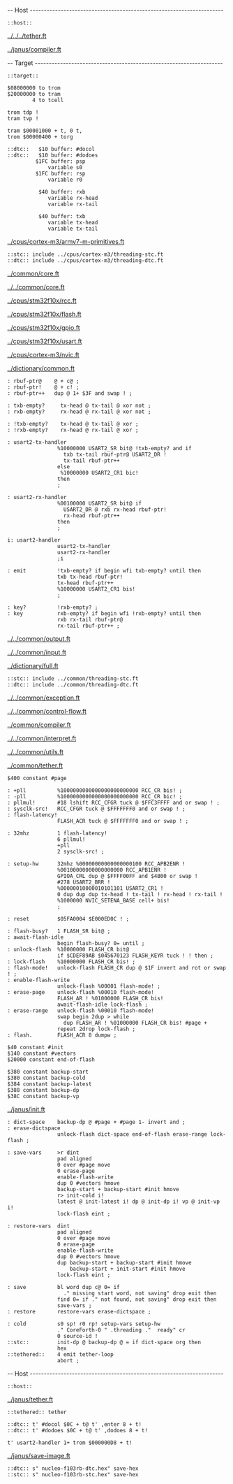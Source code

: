 -- Host ---------------------------------------------------------------------

    ::host::

[../../../tether.ft](../../../tether.ft.md)

[../janus/compiler.ft](../janus/compiler.ft.md)


-- Target -------------------------------------------------------------------

    ::target::

    $08000000 to trom
    $20000000 to tram
            4 to tcell

    trom tdp !
    tram tvp !

    tram $00001000 + t, 0 t,
    trom $00000400 + torg

    ::dtc::   $10 buffer: #docol
    ::dtc::   $10 buffer: #dodoes
             $1FC buffer: psp
                 variable s0
             $1FC buffer: rsp
                 variable r0

              $40 buffer: rxb
                 variable rx-head
                 variable rx-tail

              $40 buffer: txb
                 variable tx-head
                 variable tx-tail


[../cpus/cortex-m3/armv7-m-primitives.ft](../cpus/cortex-m3/armv7-m-primitives.ft.md)

    ::stc:: include ../cpus/cortex-m3/threading-stc.ft
    ::dtc:: include ../cpus/cortex-m3/threading-dtc.ft
[../common/core.ft](../common/core.ft.md)

[../../common/core.ft](../../common/core.ft.md)


[../cpus/stm32f10x/rcc.ft](../cpus/stm32f10x/rcc.ft.md)

[../cpus/stm32f10x/flash.ft](../cpus/stm32f10x/flash.ft.md)

[../cpus/stm32f10x/gpio.ft](../cpus/stm32f10x/gpio.ft.md)

[../cpus/stm32f10x/usart.ft](../cpus/stm32f10x/usart.ft.md)

[../cpus/cortex-m3/nvic.ft](../cpus/cortex-m3/nvic.ft.md)

[../dictionary/common.ft](../dictionary/common.ft.md)


    : rbuf-ptr@    @ + c@ ;
    : rbuf-ptr!    @ + c! ;
    : rbuf-ptr++   dup @ 1+ $3F and swap ! ;

    : txb-empty?     tx-head @ tx-tail @ xor not ;
    : rxb-empty?     rx-head @ rx-tail @ xor not ;

    : !txb-empty?    tx-head @ tx-tail @ xor ;
    : !rxb-empty?    rx-head @ rx-tail @ xor ;

    : usart2-tx-handler
                    %10000000 USART2_SR bit@ !txb-empty? and if
                      txb tx-tail rbuf-ptr@ USART2_DR !
                      tx-tail rbuf-ptr++
                    else
                     %10000000 USART2_CR1 bic!
                    then
                    ;

    : usart2-rx-handler
                    %00100000 USART2_SR bit@ if
                      USART2_DR @ rxb rx-head rbuf-ptr!
                      rx-head rbuf-ptr++
                    then
                    ;

    i: usart2-handler
                    usart2-tx-handler
                    usart2-rx-handler
                    ;i

    : emit          !txb-empty? if begin wfi txb-empty? until then
                    txb tx-head rbuf-ptr!
                    tx-head rbuf-ptr++
                    %10000000 USART2_CR1 bis!
                    ;

    : key?          !rxb-empty? ;
    : key           rxb-empty? if begin wfi !rxb-empty? until then
                    rxb rx-tail rbuf-ptr@
                    rx-tail rbuf-ptr++ ;

[../../common/output.ft](../../common/output.ft.md)

[../../common/input.ft](../../common/input.ft.md)

[../dictionary/full.ft](../dictionary/full.ft.md)

    ::stc:: include ../common/threading-stc.ft
    ::dtc:: include ../common/threading-dtc.ft
[../../common/exception.ft](../../common/exception.ft.md)

[../../common/control-flow.ft](../../common/control-flow.ft.md)

[../common/compiler.ft](../common/compiler.ft.md)

[../../common/interpret.ft](../../common/interpret.ft.md)

[../../common/utils.ft](../../common/utils.ft.md)

[../common/tether.ft](../common/tether.ft.md)


    $400 constant #page

    : +pll          %1000000000000000000000000 RCC_CR bis! ;
    : -pll          %1000000000000000000000000 RCC_CR bic! ;
    : pllmul!       #18 lshift RCC_CFGR tuck @ $FFC3FFFF and or swap ! ;
    : sysclk-src!   RCC_CFGR tuck @ $FFFFFFF0 and or swap ! ;
    : flash-latency!
                    FLASH_ACR tuck @ $FFFFFFF0 and or swap ! ;

    : 32mhz         1 flash-latency!
                    6 pllmul!
                    +pll
                    2 sysclk-src! ;

    : setup-hw      32mhz %00000000000000000100 RCC_APB2ENR !
                    %00100000000000000000 RCC_APB1ENR !
                    GPIOA_CRL dup @ $FFFF00FF and $4B00 or swap !
                    #278 USART2_BRR !
                    %00000010000010101101 USART2_CR1 !
                    0 dup dup dup tx-head ! tx-tail ! rx-head ! rx-tail !
                    %1000000 NVIC_SETENA_BASE cell+ bis!
                    ;

    : reset         $05FA0004 $E000ED0C ! ;

    : flash-busy?   1 FLASH_SR bit@ ;
    : await-flash-idle
                    begin flash-busy? 0= until ;
    : unlock-flash  %10000000 FLASH_CR bit@
                    if $CDEF89AB $045670123 FLASH_KEYR tuck ! ! then ;
    : lock-flash    %10000000 FLASH_CR bis! ;
    : flash-mode!   unlock-flash FLASH_CR dup @ $1F invert and rot or swap ! ;
    : enable-flash-write
                    unlock-flash %00001 flash-mode! ;
    : erase-page    unlock-flash %00010 flash-mode!
                    FLASH_AR ! %01000000 FLASH_CR bis!
                    await-flash-idle lock-flash ;
    : erase-range   unlock-flash %00010 flash-mode!
                    swap begin 2dup > while
                      dup FLASH_AR ! %01000000 FLASH_CR bis! #page +
                    repeat 2drop lock-flash ;
    : flash.        FLASH_ACR 8 dumpw ;

    $40 constant #init
    $140 constant #vectors
    $20000 constant end-of-flash

    $380 constant backup-start
    $380 constant backup-cold
    $384 constant backup-latest
    $388 constant backup-dp
    $38C constant backup-vp

[../janus/init.ft](../janus/init.ft.md)


    : dict-space    backup-dp @ #page + #page 1- invert and ;
    : erase-dictspace
                    unlock-flash dict-space end-of-flash erase-range lock-flash ;

    : save-vars     >r dint
                    pad aligned
                    0 over #page move
                    0 erase-page
                    enable-flash-write
                    dup 0 #vectors hmove
                    backup-start + backup-start #init hmove
                    r> init-cold i!
                    latest @ init-latest i! dp @ init-dp i! vp @ init-vp i!
                    lock-flash eint ;

    : restore-vars  dint
                    pad aligned
                    0 over #page move
                    0 erase-page
                    enable-flash-write
                    dup 0 #vectors hmove
                    dup backup-start + backup-start #init hmove
                        backup-start + init-start #init hmove
                    lock-flash eint ;

    : save          bl word dup c@ 0= if
                      ." missing start word, not saving" drop exit then
                    find 0= if ." not found, not saving" drop exit then
                    save-vars ;
    : restore       restore-vars erase-dictspace ;

    : cold          s0 sp! r0 rp! setup-vars setup-hw
                    ." CoreForth-0 " .threading ."  ready" cr
                    0 source-id !
    ::stc::         init-dp @ backup-dp @ = if dict-space org then
                    hex
    ::tethered::    4 emit tether-loop
                    abort ;

-- Host ---------------------------------------------------------------------

    ::host::

[../janus/tether.ft](../janus/tether.ft.md)


    ::tethered:: tether

    ::dtc:: t' #docol $0C + t@ t' ,enter 8 + t!
    ::dtc:: t' #dodoes $0C + t@ t' ,dodoes 8 + t!

    t' usart2-handler 1+ trom $000000D8 + t!

[../janus/save-image.ft](../janus/save-image.ft.md)


    ::dtc:: s" nucleo-f103rb-dtc.hex" save-hex
    ::stc:: s" nucleo-f103rb-stc.hex" save-hex
